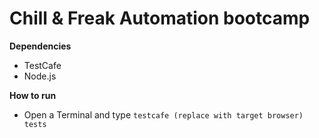 # Chill & Freak Automation bootcamp

**Dependencies**
- TestCafe
- Node.js

**How to run**
- Open a Terminal and type ```testcafe (replace with target browser) tests```